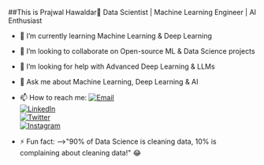 ##This is Prajwal Hawaldar👋
Data Scientist | Machine Learning Engineer | AI Enthusiast


- 🌱 I’m currently learning Machine Learning & Deep Learning
- 👯 I’m looking to collaborate on Open-source ML & Data Science projects 
- 🤔 I’m looking for help with Advanced Deep Learning & LLMs
- 💬 Ask me about Machine Learning, Deep Learning & AI 
- 📫 How to reach me:
   [![Email](https://img.shields.io/badge/Email-D14836?style=for-the-badge&logo=gmail&logoColor=white)](mailto:prajwalhawaldar2@gmail.com)  
   [![LinkedIn](https://img.shields.io/badge/LinkedIn-0A66C2?style=for-the-badge&logo=linkedin&logoColor=white)](https://linkedin.com/in/prajwal-hawaldar-190197279)  
   [![Twitter](https://img.shields.io/badge/Twitter-1DA1F2?style=for-the-badge&logo=twitter&logoColor=white)](https://twitter.com/pr51283)  
   [![Instagram](https://img.shields.io/badge/Instagram-E4405F?style=for-the-badge&logo=instagram&logoColor=white)](https://instagram.com/its_prajwal_100412)  

- ⚡ Fun fact:
   -->"90% of Data Science is cleaning data, 10% is complaining about cleaning data!" 😂  
